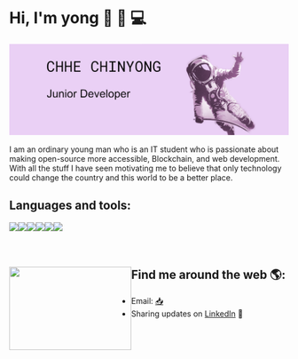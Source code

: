 # Hi, I'm yong 👋 🧑 💻

<img src="https://github.com/Chhe-chinyong/Chhe-chinyong/blob/master/github_cover.png?raw=true" alt="banner says hello world">

I am an ordinary young man who is an IT student who is passionate about making open-source more accessible, Blockchain, and web development. With all the stuff I have seen motivating me to believe that only technology could change the country and this world to be a better place.

## Languages and tools: </br>
  <img align="left" src="https://img.icons8.com/color/48/000000/html-5.png"/>
  <img align= "left" src="https://img.icons8.com/color/48/000000/css3.png"/>
  <img align= "left" src="https://img.icons8.com/color/48/000000/javascript.png"/>
  <img align= "left" src="https://img.icons8.com/color/48/000000/c-programming.png"/>
  <img align= "left" src="https://img.icons8.com/fluent/48/000000/visual-studio-code-2019.png"/>
  <img align= "left" src="https://img.icons8.com/color/48/000000/nodejs.png"/>

  </br>
  </br>
  </br>
  
  


## Find me around the web 🌎: <a href="https://github.com/Chhe-chinyong"><img align="left" width="220" height="150" src="https://netbramha.com/wp-content/uploads/2016/12/front-end-developers-openings-1.gif"></a>

- Email: <a href="chhechinyong01@gmail.com">  📥 </a>
- Sharing updates on <a href="https://www.linkedin.com/in/chinyong-chhe-a8178b197/">LinkedIn</a> 💼
